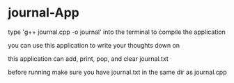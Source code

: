 # journal-App

type 'g++ journal.cpp -o journal' into the terminal to compile the application

you can use this application to write your thoughts down on

this application can add, print, pop, and clear journal.txt

before running make sure you have journal.txt in the same dir as journal.cpp
